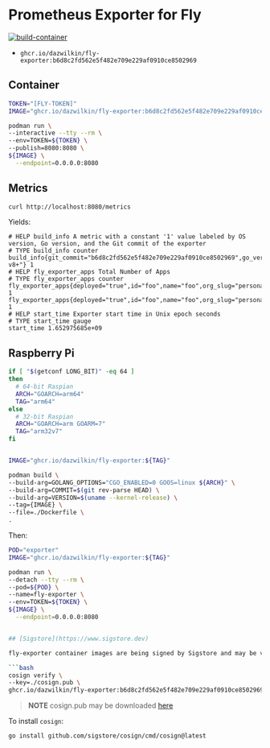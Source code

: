# Prometheus Exporter for Fly

[![build-container](https://github.com/DazWilkin/fly-exporter/actions/workflows/build.yml/badge.svg)](https://github.com/DazWilkin/fly-exporter/actions/workflows/build.yml)

+ `ghcr.io/dazwilkin/fly-exporter:b6d8c2fd562e5f482e709e229af0910ce8502969`

## Container

```bash
TOKEN="[FLY-TOKEN]"
IMAGE="ghcr.io/dazwilkin/fly-exporter:b6d8c2fd562e5f482e709e229af0910ce8502969"

podman run \
--interactive --tty --rm \
--env=TOKEN=${TOKEN} \
--publish=8080:8080 \
${IMAGE} \
  --endpoint=0.0.0.0:8080
```

## Metrics

```bash
curl http://localhost:8080/metrics
```

Yields:

```
# HELP build_info A metric with a constant '1' value labeled by OS version, Go version, and the Git commit of the exporter
# TYPE build_info counter
build_info{git_commit="b6d8c2fd562e5f482e709e229af0910ce8502969",go_version="go1.18.2",os_version="5.15.32-v8+"} 1
# HELP fly_exporter_apps Total Number of Apps
# TYPE fly_exporter_apps counter
fly_exporter_apps{deployed="true",id="foo",name="foo",org_slug="personal",status="running"} 1
fly_exporter_apps{deployed="true",id="foo",name="foo",org_slug="personal",status="running"} 1
# HELP start_time Exporter start time in Unix epoch seconds
# TYPE start_time gauge
start_time 1.652975685e+09
```

## Raspberry Pi

```bash
if [ "$(getconf LONG_BIT)" -eq 64 ]
then
  # 64-bit Raspian
  ARCH="GOARCH=arm64"
  TAG="arm64"
else
  # 32-bit Raspian
  ARCH="GOARCH=arm GOARM=7"
  TAG="arm32v7"
fi


IMAGE="ghcr.io/dazwilkin/fly-exporter:${TAG}"

podman build \
--build-arg=GOLANG_OPTIONS="CGO_ENABLED=0 GOOS=linux ${ARCH}" \
--build-arg=COMMIT=$(git rev-parse HEAD) \
--build-arg=VERSION=$(uname --kernel-release) \
--tag={IMAGE} \
--file=./Dockerfile \
.
```

Then:

```bash
POD="exporter"
IMAGE="ghcr.io/dazwilkin/fly-exporter:${TAG}"

podman run \
--detach --tty --rm \
--pod=${POD} \
--name=fly-exporter \
--env=TOKEN=${TOKEN} \
${IMAGE} \
  --endpoint=0.0.0.0:8080


## [Sigstore](https://www.sigstore.dev)

fly-exporter container images are being signed by Sigstore and may be verified:

```bash
cosign verify \
--key=./cosign.pub \
ghcr.io/dazwilkin/fly-exporter:b6d8c2fd562e5f482e709e229af0910ce8502969
```

> **NOTE** cosign.pub may be downloaded [here](/cosign.pub)

To install `cosign`:

```bash
go install github.com/sigstore/cosign/cmd/cosign@latest
```

